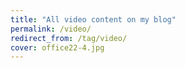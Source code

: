 ```yaml
---
title: "All video content on my blog"
permalink: /video/
redirect_from: /tag/video/
cover: office22-4.jpg
---
```

